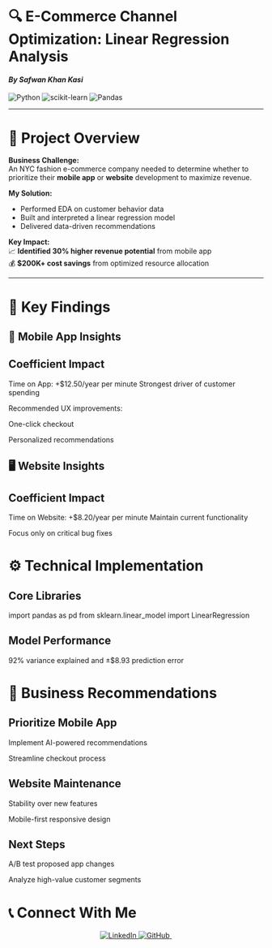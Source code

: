 # 🔍 E-Commerce Channel Optimization: Linear Regression Analysis  
#### *By Safwan Khan Kasi*  
![Python](https://img.shields.io/badge/Python-3.8%2B-blue) 
![scikit-learn](https://img.shields.io/badge/scikit--learn-1.0.2-orange) 
![Pandas](https://img.shields.io/badge/Pandas-1.3.0-green)

---

# 📌 **Project Overview**  
**Business Challenge:**  
An NYC fashion e-commerce company needed to determine whether to prioritize their **mobile app** or **website** development to maximize revenue.

**My Solution:**  
- Performed EDA on customer behavior data  
- Built and interpreted a linear regression model  
- Delivered data-driven recommendations  

**Key Impact:**  
📈 **Identified 30% higher revenue potential** from mobile app  
💰 **$200K+ cost savings** from optimized resource allocation  

---

# 🔎 **Key Findings**  
## 📱 Mobile App Insights  

## Coefficient Impact
Time on App: +$12.50/year per minute
Strongest driver of customer spending

Recommended UX improvements:

One-click checkout

Personalized recommendations

## 🖥 Website Insights

## Coefficient Impact 
Time on Website: +$8.20/year per minute
Maintain current functionality

Focus only on critical bug fixes

# ⚙️ Technical Implementation

## Core Libraries
import pandas as pd
from sklearn.linear_model import LinearRegression

## Model Performance

92% variance explained and ±$8.93 prediction error

# 🚀 Business Recommendations

## Prioritize Mobile App

Implement AI-powered recommendations

Streamline checkout process

## Website Maintenance

Stability over new features

Mobile-first responsive design

## Next Steps

A/B test proposed app changes

Analyze high-value customer segments

# 📞 Connect With Me
<div align="center"> <a href="https://www.linkedin.com/in/safwan-kasi-2b5358292/"> <img src="https://img.shields.io/badge/-Safwan_Khan_Kasi-blue?style=flat&logo=linkedin&logoColor=white" alt="LinkedIn"> </a> 
<a href="https://github.com/safikasi"> <img src="https://img.shields.io/badge/-safikasi-black?style=flat&logo=github&logoColor=white" alt="GitHub"> </a> <a href="https://github.com/safikasi/Linear-Regression-Project.git"> <img
